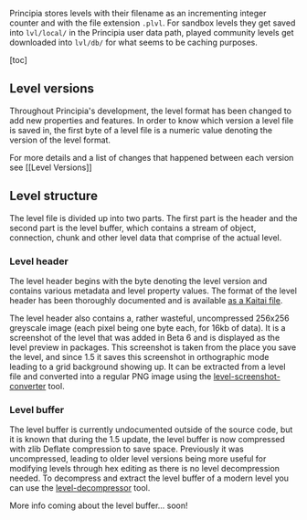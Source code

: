 Principia stores levels with their filename as an incrementing integer counter and with the file extension `.plvl`. For sandbox levels they get saved into `lvl/local/` in the Principia user data path, played community levels get downloaded into `lvl/db/` for what seems to be caching purposes.

[toc]

## Level versions
Throughout Principia's development, the level format has been changed to add new properties and features. In order to know which version a level file is saved in, the first byte of a level file is a numeric value denoting the version of the level format.

For more details and a list of changes that happened between each version see [[Level Versions]]

## Level structure
The level file is divided up into two parts. The first part is the header and the second part is the level buffer, which contains a stream of object, connection, chunk and other level data that comprise of the actual level.

### Level header
The level header begins with the byte denoting the level version and contains various metadata and level property values. The format of the level header has been thoroughly documented and is available [as a Kaitai file](https://github.com/principia-game/kaitai/blob/master/kaitai/plvl.ksy).

The level header also contains a, rather wasteful, uncompressed 256x256 greyscale image (each pixel being one byte each, for 16kb of data). It is a screenshot of the level that was added in Beta 6 and is displayed as the level preview in packages. This screenshot is taken from the place you save the level, and since 1.5 it saves this screenshot in orthographic mode leading to a grid background showing up. It can be extracted from a level file and converted into a regular PNG image using the [level-screenshot-converter](https://github.com/principia-game/level-screenshot-converter) tool.

### Level buffer
The level buffer is currently undocumented outside of the source code, but it is known that during the 1.5 update, the level buffer is now compressed with zlib Deflate compression to save space. Previously it was uncompressed, leading to older level versions being more useful for modifying levels through hex editing as there is no level decompression needed. To decompress and extract the level buffer of a modern level you can use the [level-decompressor](https://github.com/principia-game/level-decompressor) tool.

More info coming about the level buffer... soon!